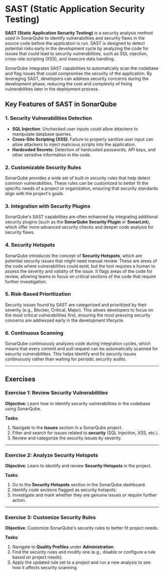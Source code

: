 # SAST (Static Application Security Testing)

**SAST (Static Application Security Testing)** is a security analysis 
method used in SonarQube to identify vulnerabilities and security flaws in 
the source code before the application is run. SAST is designed to detect 
potential risks early in the development cycle by analyzing the code for 
issues that could lead to security vulnerabilities, such as SQL injection, 
cross-site scripting (XSS), and insecure data handling.     

SonarQube integrates SAST capabilities to automatically scan the codebase 
and flag issues that could compromise the security of the application. By 
leveraging SAST, developers can address security concerns during the 
development phase, reducing the cost and complexity of fixing 
vulnerabilities later in the deployment process.    

## Key Features of SAST in SonarQube

### 1. Security Vulnerabilities Detection

- **SQL Injection**: Unchecked user inputs could allow attackers to 
  manipulate database queries. 
- **Cross-Site Scripting (XSS)**: Failure to properly sanitize user input 
  can allow attackers to inject malicious scripts into the application.  
- **Hardcoded Secrets**: Detection of hardcoded passwords, API keys, and 
  other sensitive information in the code. 

### 2. Customizable Security Rules

SonarQube provides a wide set of built-in security rules that help detect 
common vulnerabilities. These rules can be customized to better fit the 
specific needs of a project or organization, ensuring that security 
standards align with the project's goals.   

### 3. Integration with Security Plugins

SonarQube's SAST capabilities are often enhanced by integrating additional 
security plugins (such as the **SonarQube Security Plugin** or 
**SonarLint**), which offer more advanced security checks and deeper code 
analysis for security flaws.   

### 4. Security Hotspots

SonarQube introduces the concept of **Security Hotspots**, which are 
potential security issues that might need manual review. These are areas of 
the code where vulnerabilities could exist, but the tool requires a human 
to assess the severity and validity of the issue. It flags areas of the 
code for review, allowing teams to focus on critical sections of the code 
that require further investigation.     

### 5. Risk-Based Prioritization

Security issues found by SAST are categorized and prioritized by their 
severity (e.g., Blocker, Critical, Major). This allows developers to focus 
on the most critical vulnerabilities first, ensuring the most pressing 
security concerns are addressed early in the development lifecycle.   

### 6. Continuous Scanning

SonarQube continuously analyzes code during integration cycles, which means 
that every commit and pull request can be automatically scanned for 
security vulnerabilities. This helps identify and fix security issues 
continuously rather than waiting for periodic security audits.   

---

## Exercises

### Exercise 1: Review Security Vulnerabilities

**Objective**: 
Learn how to identify security vulnerabilities in the codebase using SonarQube.

**Tasks**:
1. Navigate to the **Issues** section in a SonarQube project.
2. Filter and search for issues related to **security** (SQL Injection, XSS, etc.).
3. Review and categorize the security issues by severity.

---

### Exercise 2: Analyze Security Hotspots

**Objective**: 
Learn to identify and review **Security Hotspots** in the project.

**Tasks**:
1. Go to the **Security Hotspots** section in the SonarQube dashboard.
2. Identify code sections flagged as security hotspots.
3. Investigate and mark whether they are genuine issues or require further action.

---

### Exercise 3: Customize Security Rules

**Objective**: 
Customize SonarQube's security rules to better fit project needs.

**Tasks**:
1. Navigate to **Quality Profiles** under **Administration**.
2. Find the security rules and modify one (e.g., disable or configure a 
   rule based on project needs). 
3. Apply the updated rule set to a project and run a new analysis to see 
   how it affects security scanning. 
